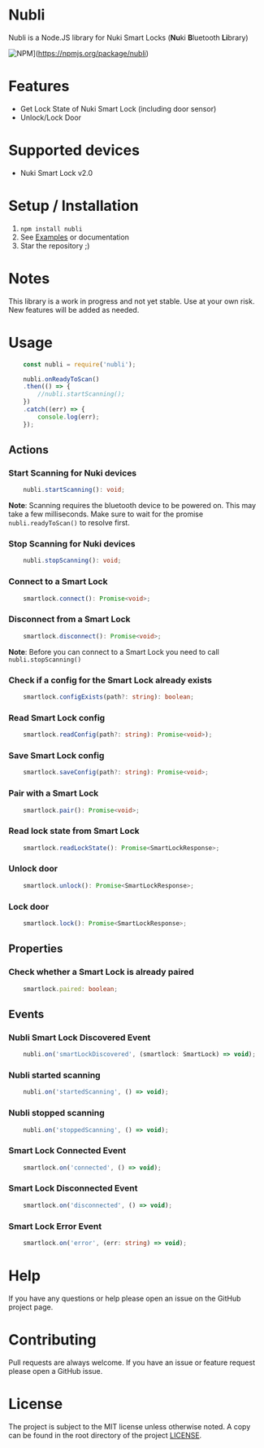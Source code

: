 # Nubli

Nubli is a Node.JS library for Nuki Smart Locks (**Nu**ki **B**luetooth **Li**brary)

![NPM](https://nodei.co/npm/nubli.png?compact=true)](https://npmjs.org/package/nubli)

# Features
* Get Lock State of Nuki Smart Lock (including door sensor)
* Unlock/Lock Door

# Supported devices
- Nuki Smart Lock v2.0

# Setup / Installation
1. `npm install nubli`
2. See [Examples](examples/) or documentation
3. Star the repository ;)

# Notes
This library is a work in progress and not yet stable. Use at your own risk. New features will be added as needed.

# Usage
```typescript
    const nubli = require('nubli');

    nubli.onReadyToScan()
    .then(() => {
        //nubli.startScanning();
    })
    .catch((err) => {
        console.log(err);
    });
```

## Actions

### Start Scanning for Nuki devices
```typescript
    nubli.startScanning(): void;
```

**Note**: Scanning requires the bluetooth device to be powered on. This may take a few milliseconds. Make sure to wait for the promise ```nubli.readyToScan()``` to resolve first.

### Stop Scanning for Nuki devices
```typescript
    nubli.stopScanning(): void;
```

### Connect to a Smart Lock
```typescript
    smartlock.connect(): Promise<void>;
```

### Disconnect from a Smart Lock
```typescript
    smartlock.disconnect(): Promise<void>;
```

**Note**: Before you can connect to a Smart Lock you need to call ```nubli.stopScanning()```

### Check if a config for the Smart Lock already exists
```typescript
    smartlock.configExists(path?: string): boolean;
```

### Read Smart Lock config
```typescript
    smartlock.readConfig(path?: string): Promise<void>);
```

### Save Smart Lock config
```typescript
    smartlock.saveConfig(path?: string): Promise<void>;
```

### Pair with a Smart Lock
```typescript
    smartlock.pair(): Promise<void>;
```

### Read lock state from Smart Lock
```typescript
    smartlock.readLockState(): Promise<SmartLockResponse>;
```

### Unlock door
```typescript
    smartlock.unlock(): Promise<SmartLockResponse>;
```

### Lock door
```typescript
    smartlock.lock(): Promise<SmartLockResponse>;
```

## Properties

### Check whether a Smart Lock is already paired
```typescript
    smartlock.paired: boolean;
```
## Events

### Nubli Smart Lock Discovered Event
```typescript
    nubli.on('smartLockDiscovered', (smartlock: SmartLock) => void);
```

### Nubli started scanning
```typescript
    nubli.on('startedScanning', () => void);
```

### Nubli stopped scanning
```typescript
    nubli.on('stoppedScanning', () => void);
```

### Smart Lock Connected Event
```typescript
    smartlock.on('connected', () => void);
```

### Smart Lock Disconnected Event
```typescript
    smartlock.on('disconnected', () => void);
```

### Smart Lock Error Event
```typescript
    smartlock.on('error', (err: string) => void);
```

# Help
If you have any questions or help please open an issue on the GitHub project page.

# Contributing
Pull requests are always welcome. If you have an issue or feature request please open a GitHub issue.

# License
The project is subject to the MIT license unless otherwise noted. A copy can be found in the root directory of the project [LICENSE](LICENSE).
